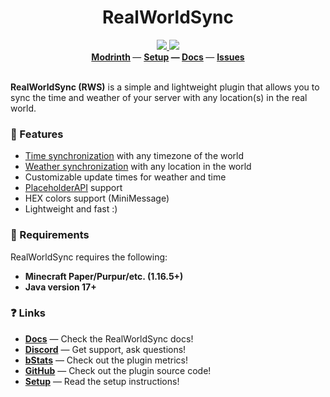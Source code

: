 <!--suppress ALL -->
<div align="center">
    <h1>RealWorldSync</h1>
    <a href="https://github.com/BX-Team/RealWorldSync/actions/workflows/build.yml">
        <img src="https://img.shields.io/github/actions/workflow/status/BX-Team/RealWorldSync/build.yml?branch=master&logo=github"/>
    </a>  
    <a href="https://discord.gg/p7cxhw7E2M">
        <img src="https://img.shields.io/discord/931595732752953375.svg?label=&logo=discord&logoColor=fff&color=7389D8&labelColor=6A7EC2" />
    </a>
    <br>
    <b>
        <a href="https://modrinth.com/plugin/rws">Modrinth</a>
    </b> —
    <b>
        <a href="https://github.com/BX-Team/RealWorldSync/wiki/Setting-up-plugin">Setup</a>
    </b> 
    <b> —
        <a href="https://github.com/BX-Team/RealWorldSync/wiki">Docs</a>
    </b> — 
    <b>
        <a href="https://github.com/BX-Team/RealWorldSync/issues">Issues</a>
    </b>
</div>
<br>

**RealWorldSync (RWS)** is a simple and lightweight plugin that allows you to sync the time and weather of your server with any location(s) in the real world.

### 🤖 Features
- [Time synchronization](https://github.com/BX-Team/RealWorldSync/wiki/Setting-up-time-weather-sync#time-sync-settings) with any timezone of the world
- [Weather synchronization](https://github.com/BX-Team/RealWorldSync/wiki/Setting-up-time-weather-sync#weather-sync-settings) with any location in the world
- Customizable update times for weather and time
- [PlaceholderAPI](https://github.com/BX-Team/RealWorldSync/wiki/Placeholders) support
- HEX colors support (MiniMessage)
- Lightweight and fast :)

### 🔨 Requirements
RealWorldSync requires the following:

- **Minecraft Paper/Purpur/etc. (1.16.5+)**
- **Java version 17+**

### ❓ Links

- **[Docs](https://github.com/BX-Team/RealWorldSync/wiki)** — Check the RealWorldSync docs!
- **[Discord](https://discord.gg/p7cxhw7E2M)** — Get support, ask questions!
- **[bStats](https://bstats.org/plugin/bukkit/RealWorldSync/19076)** — Check out the plugin metrics!
- **[GitHub](https://github.com/BX-Team/RealWorldSync)** — Check out the plugin source code!
- **[Setup](https://github.com/BX-Team/RealWorldSync/wiki/Setting-up-plugin)** — Read the setup instructions!

